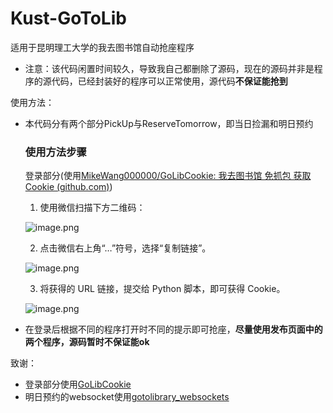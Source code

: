 # Kust-GoToLib
适用于昆明理工大学的我去图书馆自动抢座程序


- 注意：该代码闲置时间较久，导致我自己都删除了源码，现在的源码并非是程序的源代码，已经封装好的程序可以正常使用，源代码**不保证能抢到**



使用方法：

- 本代码分有两个部分PickUp与ReserveTomorrow，即当日捡漏和明日预约

  ### **使用方法步骤**

  登录部分(使用[MikeWang000000/GoLibCookie: 我去图书馆 免抓包 获取Cookie (github.com)](https://github.com/MikeWang000000/GoLibCookie))

  1. 使用微信扫描下方二维码：    

  ![image.png](https://s2.loli.net/2023/06/04/BNFy6cLGozMIgwk.png)

  2. 点击微信右上角“…”符号，选择“复制链接”。

  ![image.png](https://s2.loli.net/2023/06/04/bmuDxYwf1cGjUnK.png)

  3. 将获得的 URL 链接，提交给 Python 脚本，即可获得 Cookie。

  ![image.png](https://s2.loli.net/2023/06/04/A9eRTDcmaFVIE4w.png)

- 在登录后根据不同的程序打开时不同的提示即可抢座，**尽量使用发布页面中的两个程序，源码暂时不保证能ok**

致谢：
- 登录部分使用[GoLibCookie](https://github.com/MikeWang000000/GoLibCookie)
- 明日预约的websocket使用[gotolibrary_websockets](https://github.com/xiaodouu/gotolibrary_websockets)
